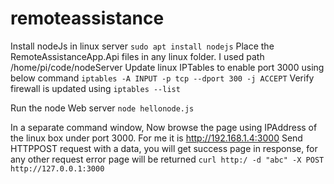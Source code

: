 # remoteassistance

Install nodeJs in linux server
    `sudo apt install nodejs`
Place the RemoteAssistanceApp.Api files in any linux folder. I used path /home/pi/code/nodeServer
Update linux IPTables to enable port 3000 using below command
    `iptables -A INPUT -p tcp --dport 300 -j ACCEPT`
    Verify firewall is updated using `iptables --list`

Run the node Web server
    `node hellonode.js`

In a separate command window, Now browse the page using IPAddress of the linux box under port 3000. For me it is http://192.168.1.4:3000
Send HTTPPOST request with a data, you will get success page in response, for any other request error page will be returned
    `curl http:/ -d "abc" -X POST http://127.0.0.1:3000`
